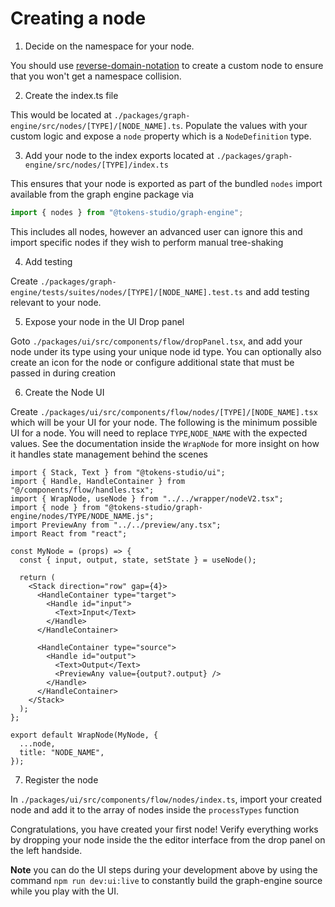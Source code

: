 # Creating a node

1. Decide on the namespace for your node.

You should use [reverse-domain-notation](https://en.wikipedia.org/wiki/Reverse_domain_name_notation) to create a custom node to ensure that you won't get a namespace collision.

2. Create the index.ts file

This would be located at `./packages/graph-engine/src/nodes/[TYPE]/[NODE_NAME].ts`. Populate the values with your custom logic and expose a `node` property which is a `NodeDefinition` type.

3. Add your node to the index exports located at `./packages/graph-engine/src/nodes/[TYPE]/index.ts`

This ensures that your node is exported as part of the bundled `nodes` import available from the graph engine package via

```ts
import { nodes } from "@tokens-studio/graph-engine";
```

This includes all nodes, however an advanced user can ignore this and import specific nodes if they wish to perform manual tree-shaking

4. Add testing

Create `./packages/graph-engine/tests/suites/nodes/[TYPE]/[NODE_NAME].test.ts` and add testing relevant to your node.

5. Expose your node in the UI Drop panel

Goto `./packages/ui/src/components/flow/dropPanel.tsx`, and add your node under its type using your unique node id type. You can optionally also create an icon for the node or configure additional state that must be passed in during creation

6. Create the Node UI

Create `./packages/ui/src/components/flow/nodes/[TYPE]/[NODE_NAME].tsx` which will be your UI for your node. The following is the minimum possible UI for a node. You will need to replace `TYPE`,`NODE_NAME` with the expected values. See the documentation inside the `WrapNode` for more insight on how it handles state management behind the scenes

```tsx
import { Stack, Text } from "@tokens-studio/ui";
import { Handle, HandleContainer } from "@/components/flow/handles.tsx";
import { WrapNode, useNode } from "../../wrapper/nodeV2.tsx";
import { node } from "@tokens-studio/graph-engine/nodes/TYPE/NODE_NAME.js";
import PreviewAny from "../../preview/any.tsx";
import React from "react";

const MyNode = (props) => {
  const { input, output, state, setState } = useNode();

  return (
    <Stack direction="row" gap={4}>
      <HandleContainer type="target">
        <Handle id="input">
          <Text>Input</Text>
        </Handle>
      </HandleContainer>

      <HandleContainer type="source">
        <Handle id="output">
          <Text>Output</Text>
          <PreviewAny value={output?.output} />
        </Handle>
      </HandleContainer>
    </Stack>
  );
};

export default WrapNode(MyNode, {
  ...node,
  title: "NODE_NAME",
});
```

7. Register the node

In `./packages/ui/src/components/flow/nodes/index.ts`, import your created node and add it to the array of nodes inside the `processTypes` function

Congratulations, you have created your first node! Verify everything works by dropping your node inside the the editor interface from the drop panel on the left handside.

**Note** you can do the UI steps during your development above by using the command `npm run dev:ui:live` to constantly build the graph-engine source while you play with the UI.
